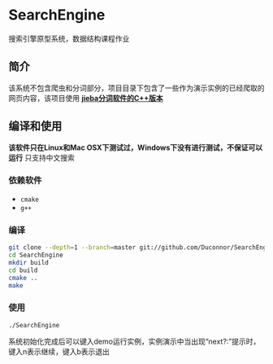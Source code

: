 # SearchEngine
搜索引擎原型系统，数据结构课程作业

## 简介
该系统不包含爬虫和分词部分，项目目录下包含了一些作为演示实例的已经爬取的网页内容，该项目使用 **[jieba分词软件的C++版本](https://github.com/yanyiwu/cppjieba)**

## 编译和使用  
**该软件只在Linux和Mac OSX下测试过，Windows下没有进行测试，不保证可以运行**
只支持中文搜索

### 依赖软件  
* `cmake`
* `g++`

### 编译   
```sh
git clone --depth=1 --branch=master git://github.com/Duconnor/SearchEngine.git
cd SearchEngine
mkdir build
cd build
cmake ..
make
```

### 使用  
```
./SearchEngine
```  
系统初始化完成后可以键入demo运行实例，实例演示中当出现“next?:”提示时，键入n表示继续，键入b表示退出  
